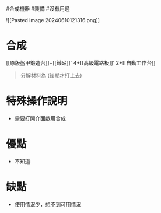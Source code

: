 #合成機器 #裝備 #沒有用過

![[Pasted image 20240610121316.png]]
# 合成
[[原版盔甲鍛造台]]+[[鐵砧]]' 4+[[高級電路板]]' 2+[[自動工作台]]
> 分解材料為
	(後期才打上去)
# 特殊操作說明
- 需要打開介面啟用合成
# 優點
- 不知道
# 缺點
- 使用情況少，想不到可用情況